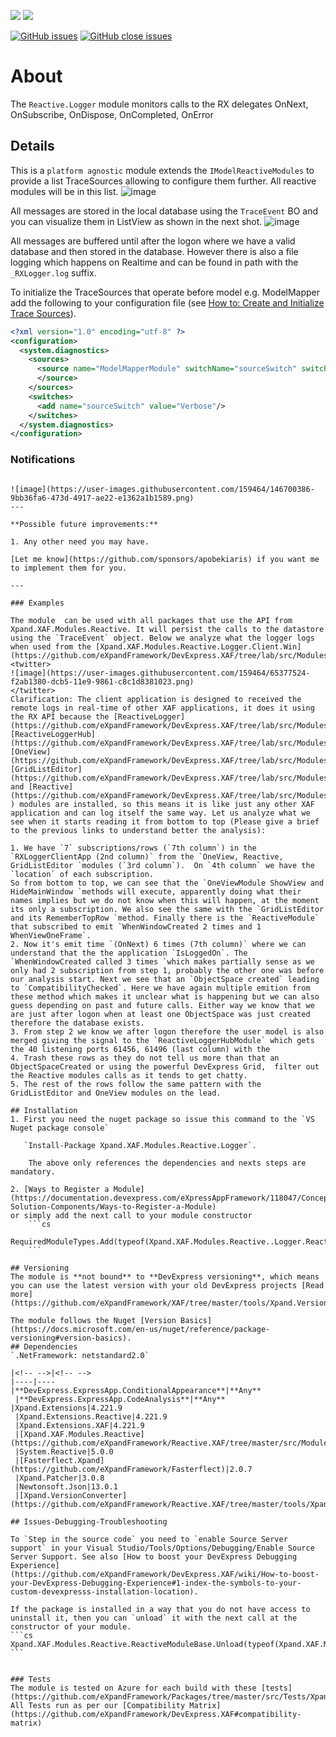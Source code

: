 ![](https://xpandshields.azurewebsites.net/nuget/v/Xpand.XAF.Modules.Reactive.Logger.svg?&style=flat) ![](https://xpandshields.azurewebsites.net/nuget/dt/Xpand.XAF.Modules.Reactive.Logger.svg?&style=flat)

[![GitHub issues](https://xpandshields.azurewebsites.net/github/issues/eXpandFramework/expand/Reactive.Logger.svg)](https://github.com/eXpandFramework/eXpand/issues?utf8=%E2%9C%93&q=is%3Aissue+is%3Aopen+sort%3Aupdated-desc+label%3AReactive.XAF+label%3AReactive.Logger) [![GitHub close issues](https://xpandshields.azurewebsites.net/github/issues-closed/eXpandFramework/eXpand/Reactive.Logger.svg)](https://github.com/eXpandFramework/eXpand/issues?utf8=%E2%9C%93&q=is%3Aissue+is%3Aclosed+sort%3Aupdated-desc+label%3AReactive.XAF+label%3AReactive.Logger)
# About 

The `Reactive.Logger` module monitors calls to the RX delegates OnNext, OnSubscribe, OnDispose, OnCompleted, OnError

## Details
This is a `platform agnostic` module extends the `IModelReactiveModules` to provide a list TraceSources allowing to configure them further. All reactive modules will be in this list. 
![image](https://user-images.githubusercontent.com/159464/64830050-63c43a00-d5d7-11e9-919d-ac5df92646af.png)

All messages are stored in the local database using the `TraceEvent` BO and you can visualize them in ListView as shown in the next shot.
![image](https://user-images.githubusercontent.com/159464/66390603-ad842280-e9d3-11e9-840a-e3035bf0fefb.png)

All messages are buffered until after the logon where we have a valid database and then stored in the database. However there is also a file logging which happens on Realtime and can be found in path with the `_RXLogger.log` suffix.

To initialize the TraceSources that operate before model e.g. ModelMapper add the following to your configuration file (see [How to: Create and Initialize Trace Sources](https://docs.microsoft.com/en-us/dotnet/framework/debug-trace-profile/how-to-create-and-initialize-trace-sources)).

```xml
<?xml version="1.0" encoding="utf-8" ?>
<configuration>  
  <system.diagnostics>  
    <sources>  
      <source name="ModelMapperModule" switchName="sourceSwitch" switchType="System.Diagnostics.SourceSwitch">  
      </source>  
    </sources>  
    <switches>  
      <add name="sourceSwitch" value="Verbose"/>  
    </switches>  
  </system.diagnostics>  
</configuration>
```

### Notifications

~~~~Register the XAF `NotificationsNodule` to display specific messages on the UI. The next model configures the custom `ErrorEvent` BO to display `OnError` notifications.

![image](https://user-images.githubusercontent.com/159464/146700386-9bb36fa6-473d-4917-ae22-e1362a1b1589.png)
--- 

**Possible future improvements:**

1. Any other need you may have.

[Let me know](https://github.com/sponsors/apobekiaris) if you want me to implement them for you.

---

### Examples

The module  can be used with all packages that use the API from Xpand.XAF.Modules.Reactive. It will persist the calls to the datastore using the `TraceEvent` object. Below we analyze what the logger logs when used from the [Xpand.XAF.Modules.Reactive.Logger.Client.Win](https://github.com/eXpandFramework/DevExpress.XAF/tree/lab/src/Modules/Reactive.Logger.Client.Win). 
<twitter>
![image](https://user-images.githubusercontent.com/159464/65377524-f2ab1380-dcb5-11e9-9861-c8c1d8381023.png)
</twitter>
Clarification: The client application is designed to received the remote logs in real-time of other XAF applications, it does it using the RX API because the [ReactiveLogger](https://github.com/eXpandFramework/DevExpress.XAF/tree/lab/src/Modules/Reactive.Logger), [ReactiveLoggerHub](https://github.com/eXpandFramework/DevExpress.XAF/tree/lab/src/Modules/Reactive.Logger.Hub), [OneView](https://github.com/eXpandFramework/DevExpress.XAF/tree/lab/src/Modules/OneView), [GridListEditor](https://github.com/eXpandFramework/DevExpress.XAF/tree/lab/src/Modules/GridListEditor) and [Reactive](https://github.com/eXpandFramework/DevExpress.XAF/tree/lab/src/Modules/Reactive    ) modules are installed, so this means it is like just any other XAF application and can log itself the same way. Let us analyze what we see when it starts reading it from bottom to top (Please give a brief to the previous links to understand better the analysis):

1. We have `7` subscriptions/rows (`7th column`) in the `RXLoggerClientApp (2nd column)` from the `OneView, Reactive, GridListEditor `modules (`3rd column`).  On `4th column` we have the `location` of each subscription. 
So from bottom to top, we can see that the `OneViewModule ShowView and HideMainWindow `methods will execute, apparently doing what their names implies but we do not know when this will happen, at the moment its only a subscription. We also see the same with the `GridListEditor and its RememberTopRow `method. Finally there is the `ReactiveModule` that subscribed to emit `WhenWindowCreated 2 times and 1 WhenViewOneFrame`. 
2. Now it's emit time `(OnNext) 6 times (7th column)` where we can understand that the the application `IsLoggedOn`. The `WhenWindowCreated called 3 times `which makes partially sense as we only had 2 subscription from step 1, probably the other one was before our analysis start. Next we see that an `ObjectSpace created` leading to `CompatibilityChecked`. Here we have again multiple emition from these method which makes it unclear what is happening but we can also guess depending on past and future calls. Either way we know that we are just after logon when at least one ObjectSpace was just created therefore the database exists.
3. From step 2 we know we after logon therefore the user model is also merged giving the signal to the `ReactiveLoggerHubModule` which gets the 40 listening ports 61456, 61496 (last column) with the 
4. Trash these rows as they do not tell us more than that an ObjectSpaceCreated or using the powerful DevExpress Grid,  filter out the Reactive modules calls as it tends to get chatty.
5. The rest of the rows follow the same pattern with the GridListEditor and OneView modules on the lead.

## Installation 
1. First you need the nuget package so issue this command to the `VS Nuget package console` 

   `Install-Package Xpand.XAF.Modules.Reactive.Logger`.

    The above only references the dependencies and nexts steps are mandatory.

2. [Ways to Register a Module](https://documentation.devexpress.com/eXpressAppFramework/118047/Concepts/Application-Solution-Components/Ways-to-Register-a-Module)
or simply add the next call to your module constructor
    ```cs
    RequiredModuleTypes.Add(typeof(Xpand.XAF.Modules.Reactive..Logger.ReactiveLoggerModule));
    ```

## Versioning
The module is **not bound** to **DevExpress versioning**, which means you can use the latest version with your old DevExpress projects [Read more](https://github.com/eXpandFramework/XAF/tree/master/tools/Xpand.VersionConverter).

The module follows the Nuget [Version Basics](https://docs.microsoft.com/en-us/nuget/reference/package-versioning#version-basics).
## Dependencies
`.NetFramework: netstandard2.0`

|<!-- -->|<!-- -->
|----|----
|**DevExpress.ExpressApp.ConditionalAppearance**|**Any**
 |**DevExpress.ExpressApp.CodeAnalysis**|**Any**
|Xpand.Extensions|4.221.9
 |Xpand.Extensions.Reactive|4.221.9
 |Xpand.Extensions.XAF|4.221.9
 |[Xpand.XAF.Modules.Reactive](https://github.com/eXpandFramework/Reactive.XAF/tree/master/src/Modules/Xpand.XAF.Modules.Reactive)|4.221.9
 |System.Reactive|5.0.0
 |[Fasterflect.Xpand](https://github.com/eXpandFramework/Fasterflect)|2.0.7
 |Xpand.Patcher|3.0.8
 |Newtonsoft.Json|13.0.1
 |[Xpand.VersionConverter](https://github.com/eXpandFramework/Reactive.XAF/tree/master/tools/Xpand.VersionConverter)|4.221.9

## Issues-Debugging-Troubleshooting

To `Step in the source code` you need to `enable Source Server support` in your Visual Studio/Tools/Options/Debugging/Enable Source Server Support. See also [How to boost your DevExpress Debugging Experience](https://github.com/eXpandFramework/DevExpress.XAF/wiki/How-to-boost-your-DevExpress-Debugging-Experience#1-index-the-symbols-to-your-custom-devexpresss-installation-location).

If the package is installed in a way that you do not have access to uninstall it, then you can `unload` it with the next call at the constructor of your module.
```cs
Xpand.XAF.Modules.Reactive.ReactiveModuleBase.Unload(typeof(Xpand.XAF.Modules.Reactive.Logger.ReactiveLoggerModule))
```


### Tests
The module is tested on Azure for each build with these [tests](https://github.com/eXpandFramework/Packages/tree/master/src/Tests/Xpand.XAF.s.Reactive.Logger.ReactiveLogger). 
All Tests run as per our [Compatibility Matrix](https://github.com/eXpandFramework/DevExpress.XAF#compatibility-matrix)

